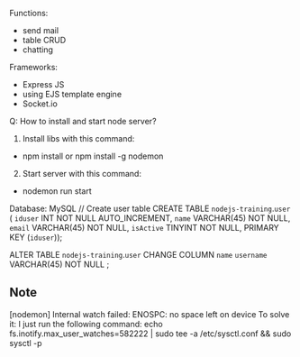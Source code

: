 Functions:
- send mail
- table CRUD
- chatting

Frameworks:
- Express JS
- using EJS template engine
- Socket.io


Q: How to install and start node server?

1. Install libs with this command:
- npm install or npm install -g nodemon

2. Start server with this command:
- nodemon run start

Database: MySQL
// Create user table
CREATE TABLE `nodejs-training`.`user` (
  `iduser` INT NOT NULL AUTO_INCREMENT,
  `name` VARCHAR(45) NOT NULL,
  `email` VARCHAR(45) NOT NULL,
  `isActive` TINYINT NOT NULL,
  PRIMARY KEY (`iduser`));

ALTER TABLE `nodejs-training`.`user` 
CHANGE COLUMN `name` `username` VARCHAR(45) NOT NULL ;


## Note
[nodemon] Internal watch failed: ENOSPC: no space left on device
To solve it: I just run the following command:
echo fs.inotify.max_user_watches=582222 | sudo tee -a /etc/sysctl.conf && sudo sysctl -p